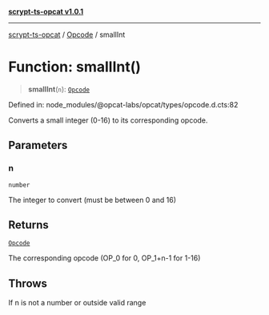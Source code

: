[**scrypt-ts-opcat v1.0.1**](../../../README.md)

***

[scrypt-ts-opcat](../../../README.md) / [Opcode](../README.md) / smallInt

# Function: smallInt()

> **smallInt**(`n`): [`Opcode`](../../../classes/Opcode.md)

Defined in: node\_modules/@opcat-labs/opcat/types/opcode.d.cts:82

Converts a small integer (0-16) to its corresponding opcode.

## Parameters

### n

`number`

The integer to convert (must be between 0 and 16)

## Returns

[`Opcode`](../../../classes/Opcode.md)

The corresponding opcode (OP_0 for 0, OP_1+n-1 for 1-16)

## Throws

If n is not a number or outside valid range
